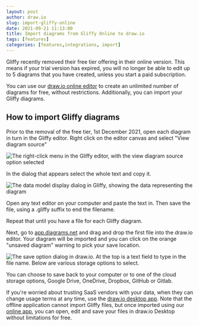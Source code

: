 ```yaml
---
layout: post
author: draw.io
slug: import-gliffy-online
date: 2021-09-21 11:13:00
title: Import diagrams from Gliffy Online to draw.io
tags: [features]
categories: [features,integrations, import]
---
```


Gliffy recently removed their free tier offering in their online version. This means if your trial version has expired, you will no longer be able to edit up to 5 diagrams that you have created, unless you start a paid subscription.

You can use our [draw.io online editor](https://app.diagrams.net) to create an unlimited number of diagrams for free, without restrictions. Additionally, you can import your Gliffy diagrams.

## How to import Gliffy diagrams

Prior to the removal of the free tier, 1st December 2021, open each diagram in turn in the Gliffy editor. Right click on the editor canvas and select "View diagram source"

<img src="/assets/img/blog/gliffy-view-diagrams-source.png" style="width=100%;max-width:600px;height:auto;" alt="The right-click menu in the Gliffy editor, with the view diagram source option selected">

In the dialog that appears select the whole text and copy it.

<img src="/assets/img/blog/gliffy-diagram-model.png" style="width=100%;max-width:600px;height:auto;" alt="The data model display dialog in Gliffy, showing the data representing the diagram">

Open any text editor on your computer and paste the text in. Then save the file, using a .gliffy suffix to end the filename.

Repeat that until you have a file for each Gliffy diagram.

Next, go to [app.diagrams.net](https://app.diagrams.net) and drag and drop the first file into the draw.io editor. Your diagram will be imported and you can click on the orange "unsaved diagram" warning to pick your save location.

<img src="/assets/img/blog/diagrams-net-save-dialog.png" style="width=100%;max-width:600px;height:auto;" alt="The save option dialog in draw.io. At the top is a text field to type in the file name. Below are various storage options to select.">

You can choose to save back to your computer or to one of the cloud storage options, Google Drive, OneDrive, Dropbox, GitHub or Gitlab.

If you're worried about trusting SaaS vendors with your data, when they can change usage terms at any time, use the [draw.io desktop app](https://get.diagrams.net). Note that the offline application cannot import Gliffy files, but once imported using our [online app](https://app.diagrams.net), you can open, edit and save your files in draw.io Desktop without limitations for free.